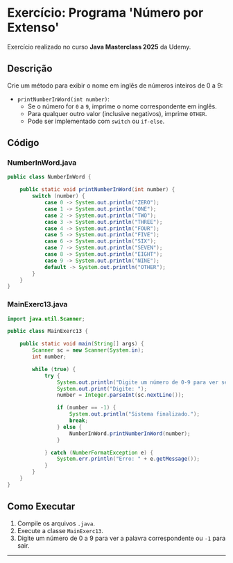 

# Exercício: Programa 'Número por Extenso'

Exercício realizado no curso **Java Masterclass 2025** da Udemy.

## Descrição

Crie um método para exibir o nome em inglês de números inteiros de 0 a 9:

- `printNumberInWord(int number)`:
    - Se o número for `0` a `9`, imprime o nome correspondente em inglês.
    - Para qualquer outro valor (inclusive negativos), imprime `OTHER`.
    - Pode ser implementado com `switch` ou `if-else`.

## Código

### NumberInWord.java
```java
public class NumberInWord {

    public static void printNumberInWord(int number) {
        switch (number) {
            case 0 -> System.out.println("ZERO");
            case 1 -> System.out.println("ONE");
            case 2 -> System.out.println("TWO");
            case 3 -> System.out.println("THREE");
            case 4 -> System.out.println("FOUR");
            case 5 -> System.out.println("FIVE");
            case 6 -> System.out.println("SIX");
            case 7 -> System.out.println("SEVEN");
            case 8 -> System.out.println("EIGHT");
            case 9 -> System.out.println("NINE");
            default -> System.out.println("OTHER");
        }
    }
}
```

### MainExerc13.java
```java
import java.util.Scanner;

public class MainExerc13 {

    public static void main(String[] args) {
        Scanner sc = new Scanner(System.in);
        int number;

        while (true) {
            try {
                System.out.println("Digite um número de 0-9 para ver seu nome em inglês ou digite -1 para sair");
                System.out.print("Digite: ");
                number = Integer.parseInt(sc.nextLine());

                if (number == -1) {
                    System.out.println("Sistema finalizado.");
                    break;
                } else {
                    NumberInWord.printNumberInWord(number);
                }

            } catch (NumberFormatException e) {
                System.err.println("Erro: " + e.getMessage());
            }
        }
    }
}
```

## Como Executar

1. Compile os arquivos `.java`.
2. Execute a classe `MainExerc13`.
3. Digite um número de 0 a 9 para ver a palavra correspondente ou `-1` para sair.

---